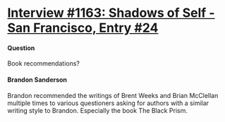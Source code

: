 # [Interview #1163: Shadows of Self - San Francisco, Entry #24](https://www.theoryland.com/intvmain.php?i=1163#24)

#### Question

Book recommendations?

#### Brandon Sanderson

Brandon recommended the writings of Brent Weeks and Brian McClellan multiple times to various questioners asking for authors with a similar writing style to Brandon. Especially the book The Black Prism.

